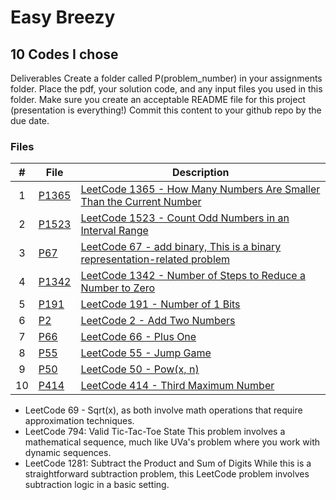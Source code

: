 # Easy Breezy
## 10 Codes I chose

Deliverables
Create a folder called P(problem_number) in your assignments folder.
Place the pdf, your solution code, and any input files you used in this folder.
Make sure you create an acceptable README file for this project (presentation is everything!)
Commit this content to your github repo by the due date.

### Files

|   #   | File                       | Description                                                |
| :---: | -------------------------- | ---------------------------------------------------------- |
|  1  | [P1365](./P1365) | [LeetCode 1365 - How Many Numbers Are Smaller Than the Current Number](./P1365/How_Many_Numbers_Are_Smaller_Than_the_Current_Number.cpp)|
|  2  | [P1523](./P1523) | [LeetCode 1523 - Count Odd Numbers in an Interval Range](./P1523/Count_Odd_Numbers.cpp)|
|  3  | [P67](./P67) |   [LeetCode 67 - add binary, This is a binary representation-related problem](./P67/Add_Binary.cpp) |
|  4  | [P1342](./P1342) | [LeetCode 1342 - Number of Steps to Reduce a Number to Zero](./P1342/Number_Of_Steps_Zero.cpp)|
|  5  | [P191](./P191) | [LeetCode 191 - Number of 1 Bits](./P191/Number_of_1_Bits.cpp)|
|  6  | [P2](./P2) | [LeetCode 2 - Add Two Numbers](./P2/Add_Two_Numbers.cpp)|
|  7  | [P66](./66) | [LeetCode 66 - Plus One](./P66/Plus_One.cpp)|
|  8  | [P55](./P55) | [LeetCode 55 - Jump Game](./P55/Jump_Game.cpp)|
|  9  | [P50](./P50) | [LeetCode 50 - Pow(x, n)](./P50/Pow(x,n).cpp)|
|  10 | [P414](./P414) | [LeetCode 414 - Third Maximum Number](./P414/Third_Maximum_Number.cpp)|


- LeetCode 69 - Sqrt(x), as both involve math operations that require approximation techniques.
- LeetCode 794: Valid Tic-Tac-Toe State
This problem involves a mathematical sequence, much like UVa's problem where you work with dynamic sequences.
- LeetCode 1281: Subtract the Product and Sum of Digits
While this is a straightforward subtraction problem, this LeetCode problem involves subtraction logic in a basic setting.
